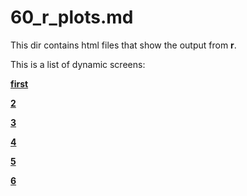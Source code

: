 

<h1>60_r_plots.md</h1>

This dir contains html files that show the output from **r**.

This is a list of dynamic screens:

[**first**](https://github.com/cashfields/TioCash/tree/main/42_gnuplot_30_30_30_GIF_ANIMATION)

[**2**](https://htmlpreview.github.io/https://github.com/cashfields/TioCash/blob/main/60_r_plots/sel_0000_color_prime_30.html)

[**3**](https://rawcdn.githack.com/cashfields/TioCash/blob/main/60_r_plots/sel_0000_color_prime_30.html)

[**4**](https://bb.githack.com/cashfields/TioCash/raw/main/60_r_plots/sel_0000_color_prime_30.html)

[**5**](https://cdn.rawgit.com/cashfields/TioCash/raw/main/60_r_plots/sel_0000_color_prime_30.html)

[**6**](http://cashfields.github.io/cashfields/TioCash/raw/main/60_r_plots/sel_0000_color_prime_30.html)
